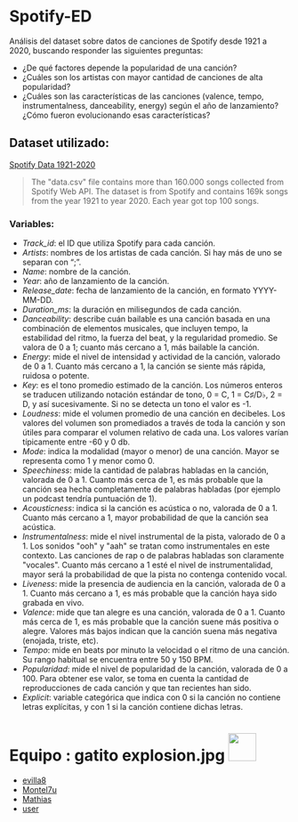 # Spotify-ED

Análisis del dataset sobre datos de canciones de Spotify desde 1921 a 2020, buscando responder las siguientes preguntas:
* ¿De qué factores depende la popularidad de una canción?
* ¿Cuáles son los artistas con mayor cantidad de canciones de alta popularidad?
* ¿Cuáles son las características de las canciones (valence, tempo, instrumentalness, danceability, energy) según el año de lanzamiento? ¿Cómo fueron evolucionando esas características?
 
## Dataset utilizado:
[Spotify Data 1921-2020](https://www.kaggle.com/datasets/ektanegi/spotifydata-19212020)
> The "data.csv" file contains more than 160.000 songs collected from Spotify Web API. The dataset is from Spotify and contains 169k songs from the year 1921 to year 2020. Each year got
top 100 songs.

### Variables:
* _Track_id_: el ID que utiliza Spotify para cada canción. 
* _Artists_: nombres de los artistas de cada canción. Si hay más de uno se separan con “;”. 
* _Name_: nombre de la canción. 
* _Year_: año de lanzamiento de la canción. 
* _Release_date_: fecha de lanzamiento de la canción, en formato YYYY-MM-DD.
* _Duration_ms_: la duración en milisegundos de cada canción. 
* _Danceability_: describe cuán bailable es una canción basada en una combinación de elementos musicales, que incluyen tempo, la estabilidad del ritmo, la fuerza del beat, y la regularidad promedio. Se valora de 0 a 1; cuanto más cercano a 1, más bailable la canción.
* _Energy_: mide el nivel de intensidad y actividad de la canción, valorado de 0 a 1. Cuanto más cercano a 1, la canción se siente más rápida, ruidosa o potente.  
* _Key_: es el tono promedio estimado de la canción. Los números enteros se traducen utilizando notación estándar de tono, 0 = C, 1 = C♯/D♭, 2 = D, y así sucesivamente. Si no se detecta un tono el valor es -1.
* _Loudness_: mide el volumen promedio de una canción en decibeles. Los valores del volumen son promediados a través de toda la canción y son útiles para comparar el volumen relativo de cada una. Los valores varían típicamente entre -60 y 0 db.
* _Mode_: indica la modalidad (mayor o menor) de una canción. Mayor se representa como 1 y menor como 0.
* _Speechiness_: mide la cantidad de palabras habladas en la canción, valorada de 0 a 1. Cuanto más cerca de 1, es más probable que la canción sea hecha completamente de palabras habladas (por ejemplo un podcast tendría puntuación de 1).
* _Acousticness_: indica si la canción es acústica o no, valorada de 0 a 1. Cuanto más cercano a 1,  mayor probabilidad de que la canción sea acústica.
* _Instrumentalness_: mide el nivel instrumental de la pista, valorado de 0 a 1. Los sonidos "ooh" y "aah" se tratan como instrumentales en este contexto. Las canciones de rap o de palabras habladas son claramente "vocales". Cuanto más cercano a 1 esté el nivel de instrumentalidad, mayor será la probabilidad de que la pista no contenga contenido vocal.
* _Liveness_: mide la presencia de audiencia en la canción, valorada de 0 a 1. Cuanto más cercano a 1, es más probable que la canción haya sido grabada en vivo.
* _Valence_: mide que tan alegre es una canción, valorada de 0 a 1. Cuanto más cerca de 1, es más probable que la canción suene más positiva o alegre. Valores más bajos indican que la canción suena más negativa (enojada, triste, etc). 
* _Tempo_: mide en beats por minuto la velocidad o el ritmo de una canción. Su rango habitual se encuentra entre 50 y 150 BPM. 
* _Popularidad_: mide el nivel de popularidad de la canción, valorada de 0 a 100. Para obtener ese valor, se toma en cuenta la cantidad de reproducciones de cada canción y que tan recientes han sido. 
 * _Explicit_: variable categórica que indica con 0 si la canción no contiene letras explícitas, y con 1 si la canción contiene dichas letras. 

# Equipo : gatito explosion.jpg  <img src= "https://media.discordapp.net/attachments/903024711485775882/1118194764735582329/gato.jpg" width = "50" height = "50" />
* [evilla8](https://github.com/evilla8)
* [Montel7u](https://github.com/Montel7u)
* [Mathias](https://github.com/mathitorres1)
* [user](link)

